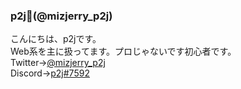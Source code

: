 ### p2j📛(@mizjerry_p2j)
こんにちは、p2jです。<br>Web系を主に扱ってます。プロじゃないです初心者です。<br>
Twitter→<a href="https://twitter.com/mizjerry_p2j">@mizjerry_p2j</a><br>
Discord→<a href="https://discord.com/users/832219200641564723">p2j#7592</a>
